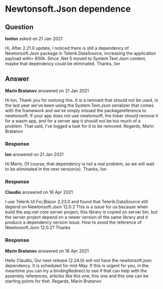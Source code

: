 # Newtonsoft.Json dependence

## Question

**IonIon** asked on 21 Jan 2021

Hi, After 2.21.0 update, I noticed there is still a dependency of Newtonsoft.Json package in Telerik.DataSource, increasing the application payload with> 600k. Since .Net 5 moved to System.Text.Json context, maybe that dependency could be eliminated. Thanks, Ion

## Answer

**Marin Bratanov** answered on 21 Jan 2021

Hi Ion, Thank you for noticing this. It is a remnant that should not be used, in the last year we've been using the System.Text.Json serializer that comes with the framework and we've simply missed the packagereference to newtonsoft. If your app does not use newtonsoft, the linker should remove it for a wasm app, and for a server app it should not be too much of a problem. That said, I've logged a task for it to be removed. Regards, Marin Bratanov

### Response

**Ion** answered on 21 Jan 2021

Hi Marin, Of course, that dependency is not a real problem, so we will wait to be eliminated in the next version(s). Thanks, Ion

### Response

**Claudio** answered on 16 Apr 2021

I use Telerik.UI.For,Blazor 2.23.0 and found that Telerik.DataSource still depend on Newtonsoft.Json 12.0.2 This is a issue for us because when build the asp.net core server project, this library is copied on server bin, but the server project depend on a newer version of the same library and it produce a dependency version issue. How to avoid the reference of Newtonsoft.Json 12.0.2? Thanks

### Response

**Marin Bratanov** answered on 16 Apr 2021

Hello Claudio, Our next release (2.24.0) will not have the newtonsoft.json dependency. It is scheduled for mid-May. If this is urgent for you, in the meantime you can try a bindingRedirect to see if that can help with the assembly references, articles like this one, this one and this one can be starting points for that. Regards, Marin Bratanov

